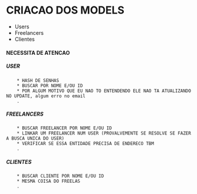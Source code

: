# CRIACAO DOS MODELS
* Users
* Freelancers
* Clientes
#### NECESSITA DE ATENCAO <h4>
##### USER <h3>
~~~Users
    * HASH DE SENHAS 
    * BUSCAR POR NOME E/OU ID
    * POR ALGUM MOTIVO QUE EU NAO TO ENTENDENDO ELE NAO TA ATUALIZANDO NO UPDATE, algum erro no email
    .
~~~
##### FREELANCERS <h3>
~~~Freelancers
    * BUSCAR FREELANCER POR NOME E/OU ID
    * LINKAR UM FREELANCER NUM USER (PROVALVEMENTE SE RESOLVE SE FAZER A BUSCA UNICA DO USER)
    * VERIFICAR SE ESSA ENTIDADE PRECISA DE ENDERECO TBM
    .
~~~
##### CLIENTES <h3>
~~~CLIENTES
    * BUSCAR CLIENTE POR NOME E/OU ID
    * MESMA COISA DO FREELAS
    .
~~~